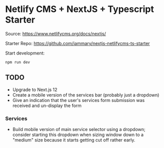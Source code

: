 # Netlify CMS + NextJS + Typescript Starter

Source: https://www.netlifycms.org/docs/nextjs/

Starter Repo: https://github.com/iammary/nextjs-netlifycms-ts-starter

Start development:

```
npm run dev
```

## TODO

- Upgrade to Next.js 12
- Create a mobile version of the services bar (probably just a dropdown)
- Give an indication that the user's services form submission was received and un-display the form

### Services

- Build mobile version of main service selector using a dropdown; consider starting this dropdown when sizing window down to a "medium" size because it starts getting cut off rather early.